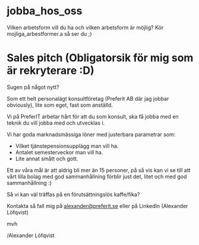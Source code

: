 # jobba_hos_oss
Vilken arbetsform vill du ha och vilken arbetsform är möjlig?
Kör mojliga_arbestformer.a så ser du ;)
# Sales pitch (Obligatorsik för mig som är rekryterare :D)
Sugen på något nytt?

Som ett helt personalägt konsultföretag (Preferit AB där jag jobbar obviously), lite som eget, fast som anställd.

Vi på PreferIT arbetar hårt för att du som konsult, ska få jobba med en teknik du vill jobba med och utvecklas i.

Vi har goda marknadsmässiga löner med justerbara parametrar som:
* Vilket tjänstepensionsupplägg man vill ha.
* Antalet semesterveckor man vill ha.
* Lite annat smått och gott.

Ett av våra mål är att aldrig bli mer än 15 personer, på så vis kan vi se till att vårt lilla bolag med god sammanhållning förblir just det, litet och med god sammanhållning :)

Så vi kan väl träffas på en förutsättningslös kaffe/fika?

Kontakta så fall mig på alexander@preferit.se eller på LinkedIn (Alexander Löfqvist)

mvh

/Alexander Löfqvist
